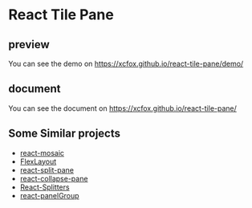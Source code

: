 # React Tile Pane

## preview

You can see the demo on https://xcfox.github.io/react-tile-pane/demo/

## document

You can see the document on https://xcfox.github.io/react-tile-pane/

## Some Similar projects

- [react-mosaic](https://github.com/nomcopter/react-mosaic)
- [FlexLayout](https://github.com/caplin/FlexLayout)
- [react-split-pane](https://github.com/tomkp/react-split-pane)
- [react-collapse-pane](https://github.com/b-zurg/react-collapse-pane)
- [React-Splitters](https://github.com/martinnov92/React-Splitters)
- [react-panelGroup](https://github.com/DanFessler/react-panelgroup)
